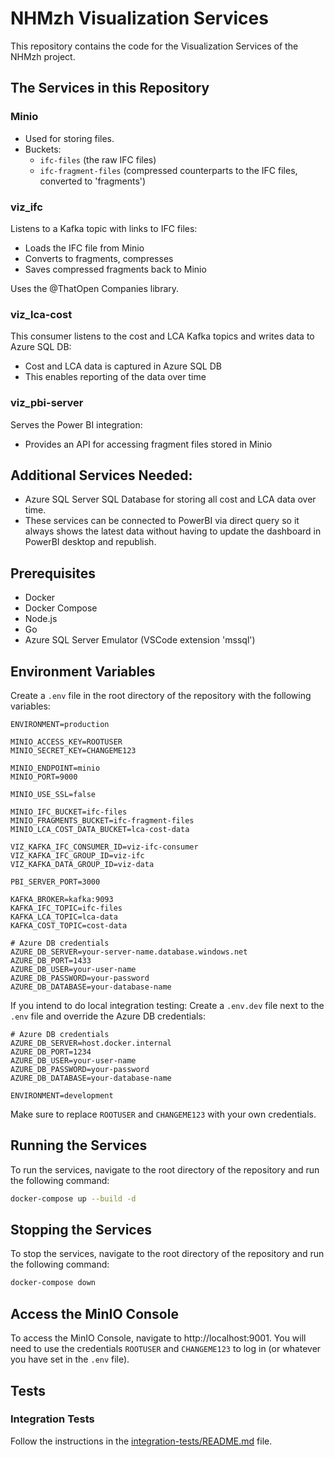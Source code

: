 # NHMzh Visualization Services

This repository contains the code for the Visualization Services of the NHMzh project.

## The Services in this Repository

### Minio

- Used for storing files.
- Buckets:
  - `ifc-files` (the raw IFC files)
  - `ifc-fragment-files` (compressed counterparts to the IFC files, converted to 'fragments')

### viz_ifc

Listens to a Kafka topic with links to IFC files:

- Loads the IFC file from Minio
- Converts to fragments, compresses
- Saves compressed fragments back to Minio

Uses the @ThatOpen Companies library.

### viz_lca-cost

This consumer listens to the cost and LCA Kafka topics and writes data to Azure SQL DB:

- Cost and LCA data is captured in Azure SQL DB
- This enables reporting of the data over time

### viz_pbi-server

Serves the Power BI integration:

- Provides an API for accessing fragment files stored in Minio

## Additional Services Needed:

- Azure SQL Server SQL Database for storing all cost and LCA data over time.
- These services can be connected to PowerBI via direct query so it always shows the latest data without having to update the dashboard in PowerBI desktop and republish.

## Prerequisites

- Docker
- Docker Compose
- Node.js
- Go
- Azure SQL Server Emulator (VSCode extension 'mssql')

## Environment Variables

Create a `.env` file in the root directory of the repository with the following variables:

```
ENVIRONMENT=production

MINIO_ACCESS_KEY=ROOTUSER
MINIO_SECRET_KEY=CHANGEME123

MINIO_ENDPOINT=minio
MINIO_PORT=9000

MINIO_USE_SSL=false

MINIO_IFC_BUCKET=ifc-files
MINIO_FRAGMENTS_BUCKET=ifc-fragment-files
MINIO_LCA_COST_DATA_BUCKET=lca-cost-data

VIZ_KAFKA_IFC_CONSUMER_ID=viz-ifc-consumer
VIZ_KAFKA_IFC_GROUP_ID=viz-ifc
VIZ_KAFKA_DATA_GROUP_ID=viz-data

PBI_SERVER_PORT=3000

KAFKA_BROKER=kafka:9093
KAFKA_IFC_TOPIC=ifc-files
KAFKA_LCA_TOPIC=lca-data
KAFKA_COST_TOPIC=cost-data

# Azure DB credentials
AZURE_DB_SERVER=your-server-name.database.windows.net
AZURE_DB_PORT=1433
AZURE_DB_USER=your-user-name
AZURE_DB_PASSWORD=your-password
AZURE_DB_DATABASE=your-database-name
```

If you intend to do local integration testing:
Create a `.env.dev` file next to the `.env` file and override the Azure DB credentials:

```
# Azure DB credentials
AZURE_DB_SERVER=host.docker.internal
AZURE_DB_PORT=1234
AZURE_DB_USER=your-user-name
AZURE_DB_PASSWORD=your-password
AZURE_DB_DATABASE=your-database-name

ENVIRONMENT=development
```

Make sure to replace `ROOTUSER` and `CHANGEME123` with your own credentials.

## Running the Services

To run the services, navigate to the root directory of the repository and run the following command:

```bash
docker-compose up --build -d
```

## Stopping the Services

To stop the services, navigate to the root directory of the repository and run the following command:

```bash
docker-compose down
```

## Access the MinIO Console

To access the MinIO Console, navigate to http://localhost:9001. You will need to use the credentials `ROOTUSER` and `CHANGEME123` to log in (or whatever you have set in the `.env` file).

## Tests

### Integration Tests

Follow the instructions in the [integration-tests/README.md](integration-tests/README.md) file.
